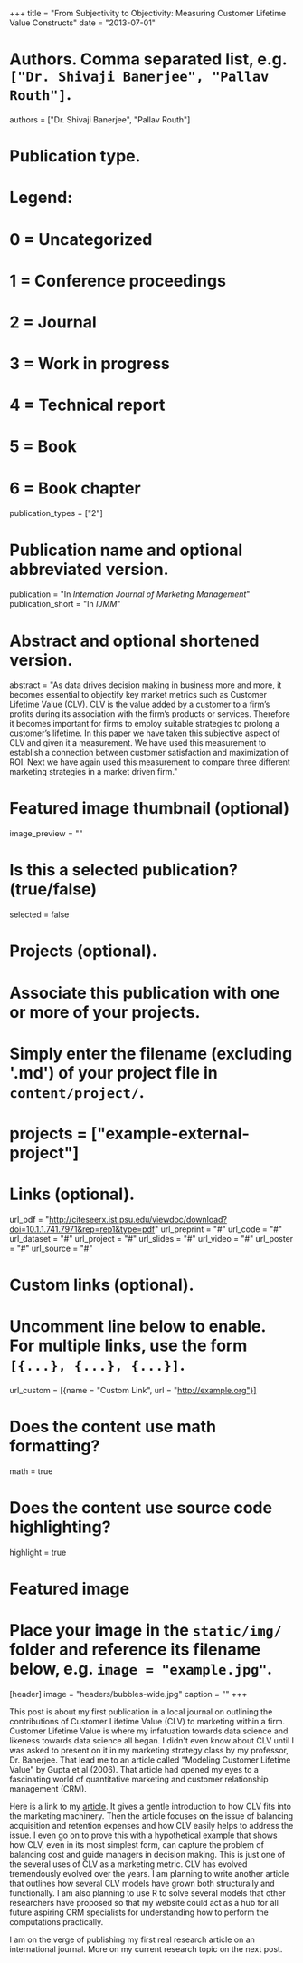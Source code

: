 +++
title = "From Subjectivity to Objectivity: Measuring Customer Lifetime Value Constructs"
date = "2013-07-01"

# Authors. Comma separated list, e.g. `["Dr. Shivaji Banerjee", "Pallav Routh"]`.
authors = ["Dr. Shivaji Banerjee", "Pallav Routh"]

# Publication type.
# Legend:
# 0 = Uncategorized
# 1 = Conference proceedings
# 2 = Journal
# 3 = Work in progress
# 4 = Technical report
# 5 = Book
# 6 = Book chapter
publication_types = ["2"]

# Publication name and optional abbreviated version.
publication = "In *Internation Journal of Marketing Management*"
publication_short = "In *IJMM*"



# Abstract and optional shortened version.
abstract = "As data drives decision making in business more and more, it becomes essential to objectify
key market metrics such as Customer Lifetime Value (CLV). CLV is the value added by a customer
to a firm’s profits during its association with the firm’s products or services. Therefore it becomes
important for firms to employ suitable strategies to prolong a customer’s lifetime. In this paper
we have taken this subjective aspect of CLV and given it a measurement. We have used this
measurement to establish a connection between customer satisfaction and maximization of
ROI. Next we have again used this measurement to compare three different marketing strategies
in a market driven firm."

# Featured image thumbnail (optional)
image_preview = ""

# Is this a selected publication? (true/false)
selected = false

# Projects (optional).
#   Associate this publication with one or more of your projects.
#   Simply enter the filename (excluding '.md') of your project file in `content/project/`.
#   projects = ["example-external-project"]

# Links (optional).
url_pdf = "http://citeseerx.ist.psu.edu/viewdoc/download?doi=10.1.1.741.7971&rep=rep1&type=pdf"
url_preprint = "#"
url_code = "#"
url_dataset = "#"
url_project = "#"
url_slides = "#"
url_video = "#"
url_poster = "#"
url_source = "#"

# Custom links (optional).
#   Uncomment line below to enable. For multiple links, use the form `[{...}, {...}, {...}]`.
url_custom = [{name = "Custom Link", url = "http://example.org"}]

# Does the content use math formatting?
math = true

# Does the content use source code highlighting?
highlight = true

# Featured image
# Place your image in the `static/img/` folder and reference its filename below, e.g. `image = "example.jpg"`.
[header]
image = "headers/bubbles-wide.jpg"
caption = ""
+++



This post is about my first publication in a local journal on outlining the contributions of Customer Lifetime Value (CLV) to marketing within a firm. Customer Lifetime Value is where my infatuation towards data science and likeness towards data science all began. I didn't even know about CLV until I was asked to present on it in my marketing strategy class by my professor, Dr. Banerjee. That lead me to an article called "Modeling Customer Lifetime Value" by Gupta et al (2006). That article had opened my eyes to a fascinating world of quantitative marketing and customer relationship management (CRM).

Here is a link to my [article](http://citeseerx.ist.psu.edu/viewdoc/download?doi=10.1.1.741.7971&rep=rep1&type=pdf). It gives a gentle introduction to how CLV fits into the marketing machinery. Then the article focuses on the issue of balancing acquisition and retention expenses and how CLV easily helps to address the issue. I even go on to prove this with a hypothetical example that shows how CLV, even in its most simplest form, can capture the problem of balancing cost and guide managers in decision making. This is just one of the several uses of CLV as a marketing metric. CLV has evolved tremendously evolved over the years. I am planning to write another article that outlines how several CLV models have grown both structurally and functionally. I am also planning to use R to solve several models that other researchers have proposed so that my website could act as a hub for all future aspiring CRM specialists for understanding how to perform the computations practically.

I am on the verge of publishing my first real research article on an international journal. More on my current research topic on the next post.